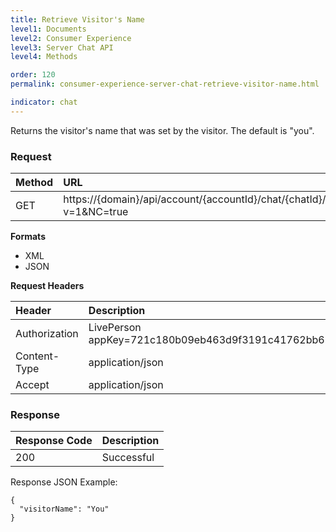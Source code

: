 ```yaml
---
title: Retrieve Visitor's Name
level1: Documents
level2: Consumer Experience
level3: Server Chat API
level4: Methods

order: 120
permalink: consumer-experience-server-chat-retrieve-visitor-name.html

indicator: chat
---
```


Returns the visitor's name that was set by the visitor. The default is "you".

### Request

| Method | URL |
| :--- | :--- |
| GET | https://{domain}/api/account/{accountId}/chat/{chatId}/info/visitorName?v=1&NC=true |

**Formats**

- XML
- JSON

**Request Headers**

| Header | Description |
| :--- | :--- |
| Authorization | LivePerson appKey=721c180b09eb463d9f3191c41762bb68 |
| Content-Type | application/json |
| Accept | application/json |

### Response

| Response Code | Description |
| :--- | :--- |
| 200 | Successful |

Response JSON Example:

    {
      "visitorName": "You"
    }


